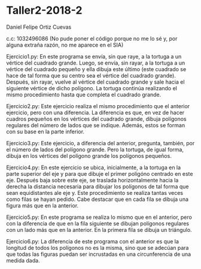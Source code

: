 # Taller2-2018-2

Daniel Felipe Ortiz Cuevas

c.c: 1032496086 (No pude poner el código porque no me lo sé y, por alguna extraña razón, no me aparece en el SIA)

Ejercicio1.py: En este programa se envía, sin que raye, a la tortuga a un vértice
	       del cuadrado grande. Luego, se envía, sin rayar, a la tortuga a un
	       vértice del cuadrado pequeño y ella dibuja este último (este
	       cuadrado se hace de tal forma que su centro sea el vértice del 
	       cuadrado grande). Después, sin rayar, vuelve al vértice del
	       cuadrado grande y sale hacia el siguiente vértice de dicho
	       polígono. La tortuga continúa realizando el mismo procedimiento
	       hasta que completa el cuadrado grande.

Ejercicio2.py: Este ejercicio realiza el mismo procedimiento que el anterior 
	       ejercicio, pero con una diferencia. La diferencia es que, en vez
	       de hacer cuadros pequeños en los vértices del cuadrado grande, 
	       dibuja polígonos regulares del número de lados que se indique. 
	       Además, estos se forman con su base en la parte inferior.

Ejercicio3.py: Este ejercicio, a diferencia del anterior, pregunta, también, por
	       el número de lados del polígono grande. Pero la tortuga, de igual
	       forma, dibuja en los vértices del polígono grande los polígonos
	       pequeños.

Ejercicio4.py: En este ejercicio se ubica, inicialmente, a la tortuga en la parte
	       superior del eje y para que dibuje el primer poligóno centrado en
	       este eje. Después baja sobre este eje, se traslada horizontalmente
	       hacia la derecha la distancia necesaria para dibujar los polígonos
	       de tal forma que sean equidistantes ale eje y. Este procedimiento
	       se realiza tantas veces como filas se hayan pedido. Cabe destacar
	       que en cada fila se dibuja una figura más que en la anterior.

Ejercicio5.py: En este programa se realiza lo mismo que en el anterior, pero con
	       la diferencia de que en la fila siguiente se dibujan polígonos
	       regulares con un lado más que en la anterior. En la primera fila	
	       se dibuja un triángulo.

Ejercicio6.py: La diferencia de este programa con el anterior es que la longitud
	       de todos los polígonos no es la misma, sino que se adecúan para	
	       que todas las figuras puedan ser incrustadas en una circunferencia
	       de una medida dada.


